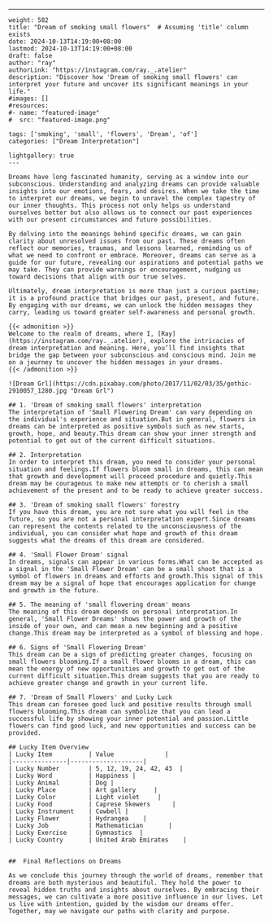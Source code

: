---
    weight: 582
    title: "Dream of smoking small flowers"  # Assuming 'title' column exists
    date: 2024-10-13T14:19:00+08:00
    lastmod: 2024-10-13T14:19:00+08:00
    draft: false
    author: "ray"
    authorLink: "https://instagram.com/ray._.atelier"
    description: "Discover how 'Dream of smoking small flowers' can interpret your future and uncover its significant meanings in your life."
    #images: []
    #resources:
    #- name: "featured-image"
    #  src: "featured-image.png"
    
    tags: ['smoking', 'small', 'flowers', 'Dream', 'of']
    categories: ["Dream Interpretation"]
    
    lightgallery: true
    ---
    
    Dreams have long fascinated humanity, serving as a window into our subconscious. Understanding and analyzing dreams can provide valuable insights into our emotions, fears, and desires. When we take the time to interpret our dreams, we begin to unravel the complex tapestry of our inner thoughts. This process not only helps us understand ourselves better but also allows us to connect our past experiences with our present circumstances and future possibilities.
    
    By delving into the meanings behind specific dreams, we can gain clarity about unresolved issues from our past. These dreams often reflect our memories, traumas, and lessons learned, reminding us of what we need to confront or embrace. Moreover, dreams can serve as a guide for our future, revealing our aspirations and potential paths we may take. They can provide warnings or encouragement, nudging us toward decisions that align with our true selves.
    
    Ultimately, dream interpretation is more than just a curious pastime; it is a profound practice that bridges our past, present, and future. By engaging with our dreams, we can unlock the hidden messages they carry, leading us toward greater self-awareness and personal growth.
    
    {{< admonition >}}
    Welcome to the realm of dreams, where I, [Ray](https://instagram.com/ray._.atelier), explore the intricacies of dream interpretation and meaning. Here, you’ll find insights that bridge the gap between your subconscious and conscious mind. Join me on a journey to uncover the hidden messages in your dreams.
    {{< /admonition >}}
    
    ![Dream Grl](https://cdn.pixabay.com/photo/2017/11/02/03/35/gothic-2910057_1280.jpg "Dream Grl")
    
    ## 1. 'Dream of smoking small flowers' interpretation
    The interpretation of 'Small Flowering Dream' can vary depending on the individual's experience and situation.But in general, flowers in dreams can be interpreted as positive symbols such as new starts, growth, hope, and beauty.This dream can show your inner strength and potential to get out of the current difficult situations.
    
    ## 2. Interpretation
    In order to interpret this dream, you need to consider your personal situation and feelings.If flowers bloom small in dreams, this can mean that growth and development will proceed procedure and quietly.This dream may be courageous to make new attempts or to cherish a small achievement of the present and to be ready to achieve greater success.
    
    ## 3. 'Dream of smoking small flowers' forestry
    If you have this dream, you are not sure what you will feel in the future, so you are not a personal interpretation expert.Since dreams can represent the contents related to the unconsciousness of the individual, you can consider what hope and growth of this dream suggests what the dreams of this dream are considered.
    
    ## 4. 'Small Flower Dream' signal
    In dreams, signals can appear in various forms.What can be accepted as a signal in the 'Small Flower Dream' can be a small shoot that is a symbol of flowers in dreams and efforts and growth.This signal of this dream may be a signal of hope that encourages application for change and growth in the future.
    
    ## 5. The meaning of 'small flowering dream' means
    The meaning of this dream depends on personal interpretation.In general, 'Small Flower Dreams' shows the power and growth of the inside of your own, and can mean a new beginning and a positive change.This dream may be interpreted as a symbol of blessing and hope.
    
    ## 6. Signs of 'Small Flowering Dream'
    This dream can be a sign of predicting greater changes, focusing on small flowers blooming.If a small flower blooms in a dream, this can mean the energy of new opportunities and growth to get out of the current difficult situation.This dream suggests that you are ready to achieve greater change and growth in your current life.
    
    ## 7. 'Dream of Small Flowers' and Lucky Luck
    This dream can foresee good luck and positive results through small flowers blooming.This dream can symbolize that you can lead a successful life by showing your inner potential and passion.Little flowers can find good luck, and new opportunities and success can be provided.
    
    ## Lucky Item Overview
    | Lucky Item          | Value              |
    |---------------|--------------------|
    | Lucky Number        | 5, 12, 19, 24, 42, 43  |
    | Lucky Word          | Happiness |
    | Lucky Animal        | Dog |
    | Lucky Place         | Art gallery     |
    | Lucky Color         | Light violet     |
    | Lucky Food          | Caprese Skewers      |
    | Lucky Instrument    | Cowbell |
    | Lucky Flower        | Hydrangea    |
    | Lucky Job           | Mathematician       |
    | Lucky Exercise      | Gymnastics  |
    | Lucky Country       | United Arab Emirates    |
    
    
    ##  Final Reflections on Dreams
    
    As we conclude this journey through the world of dreams, remember that dreams are both mysterious and beautiful. They hold the power to reveal hidden truths and insights about ourselves. By embracing their messages, we can cultivate a more positive influence in our lives. Let us live with intention, guided by the wisdom our dreams offer. Together, may we navigate our paths with clarity and purpose.
    